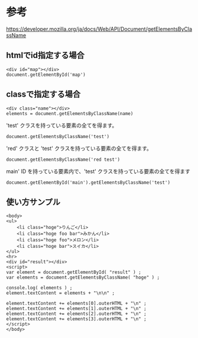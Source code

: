 # 参考

https://developer.mozilla.org/ja/docs/Web/API/Document/getElementsByClassName

## htmlでid指定する場合

```
<div id="map"></div>
document.getElementById('map')
```

## classで指定する場合

```
<div class="name"></div>
elements = document.getElementsByClassName(name)
```

'test' クラスを持っている要素の全てを得ます。

```
document.getElementsByClassName('test')
```

'red' クラスと 'test' クラスを持っている要素の全てを得ます。

```
document.getElementsByClassName('red test')
```

main' ID を持っている要素内で、'test' クラスを持っている要素の全てを得ます

```
document.getElementById('main').getElementsByClassName('test')
```

## 使い方サンプル

```
<body>
<ul>
	<li class="hoge">りんご</li>
	<li class="hoge foo bar">みかん</li>
	<li class="hoge foo">メロン</li>
	<li class="hoge bar">スイカ</li>
</ul>
<hr>
<div id="result"></div>
<script>
var element = document.getElementById( "result" ) ;
var elements = document.getElementsByClassName( "hoge" ) ;

console.log( elements ) ;
element.textContent = elements + "\n\n" ;

element.textContent += elements[0].outerHTML + "\n" ;
element.textContent += elements[1].outerHTML + "\n" ;
element.textContent += elements[2].outerHTML + "\n" ;
element.textContent += elements[3].outerHTML + "\n" ;
</script>
</body>
```
